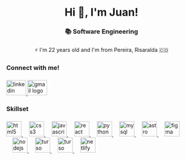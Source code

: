 <h1 align="center">Hi 👋, I'm Juan!</h1>

###

<h3 align="center">📚 Software Engineering</h3>

###

<p align="center">⚡️ I'm 22 years old and I'm from Pereira, Risaralda 🇨🇴</p>

###

###

<h3 align="left">Connect with me!</h3>

###

<div align="left">
  <a href="https://www.linkedin.com/in/juan-david-702a6a306/" target="_blank">
    <img src="https://raw.githubusercontent.com/maurodesouza/profile-readme-generator/master/src/assets/icons/social/linkedin/default.svg" width="52" height="40" alt="linkedin logo"  />
  </a>
  <a href="mailto:medrandajuan843@gmail.com" target="_blank">
    <img src="https://raw.githubusercontent.com/maurodesouza/profile-readme-generator/master/src/assets/icons/social/gmail/default.svg" width="52" height="40" alt="gmail logo"  />
  </a>
</div>

###

<h3 align="left">Skillset</h3>

###

<div align="left">
  <a target="_blank" href="https://developer.mozilla.org/es/docs/Web/HTML">
    <img
      src="https://skillicons.dev/icons?i=html"
      height="40"
      alt="html5 logo"
    />
  </a>
  <img width="12" />
  <a target="_blank" href="https://developer.mozilla.org/en-US/docs/Web/CSS">
    <img src="https://skillicons.dev/icons?i=css" height="40" alt="css3 logo" />
  </a>
  <img width="12" />
  <a
    target="_blank"
    href="https://developer.mozilla.org/es/docs/Web/JavaScript"
  >
    <img
      src="https://skillicons.dev/icons?i=js"
      height="40"
      alt="javascript logo"
    />
  </a>
  <img width="12" />
  <a target="_blank" href="https://react.dev/">
    <img
      src="https://skillicons.dev/icons?i=react"
      height="40"
      alt="react logo"
    />
  </a>
  <img width="12" />
  <a target="_blank" href="https://www.python.org/">
    <img
      src="https://skillicons.dev/icons?i=python"
      height="40"
      alt="python logo"
    />
  </a>
  <img width="12" />
  <a target="_blank" href="https://www.mysql.com/">
    <img
      src="https://skillicons.dev/icons?i=mysql"
      height="40"
      alt="mysql logo"
    />
  </a>
  <img width="12" />
  <a target="_blank" href="https://astro.build/https://astro.build/">
    <img
      src="https://skillicons.dev/icons?i=astro"
      height="40"
      alt="astro logo"
    />
  </a>
  <img width="12" />
  <a target="_blank" href="https://www.figma.com/">
    <img
      src="https://skillicons.dev/icons?i=figma"
      height="40"
      alt="figma logo"
    />
  </a>
</div>
 <img width="12" />
  <a target="_blank" href="https://nodejs.org/en">
    <img
      src="https://skillicons.dev/icons?i=nodejs"
      height="40"
      alt="nodejs logo"
    />
  </a>
   <img width="12" />
  <a target="_blank" href="https://turso.tech/">
    <img
      src="https://skillicons.dev/icons?i=turso"
      height="40"
      alt="turso logo"
    />
  </a>
   <img width="12" />
  <a target="_blank" href="https://turso.tech/">
    <img
      src="https://skillicons.dev/icons?i=turso"
      height="40"
      alt="turso logo"
    />
  </a>
   <img width="12" />
  <a target="_blank" href="https://www.netlify.com/">
    <img
      src="https://skillicons.dev/icons?i=netlify"
      height="40"
      alt="netlify logo"
    />
  </a>
</div>

###




###

    
 
 




